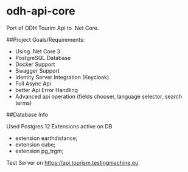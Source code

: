 # odh-api-core

Port of ODH Tourim Api to .Net Core.

##Project Goals/Requirements:

* Using .Net Core 3
* PostgreSQL Database
* Docker Support
* Swagger Support
* Identity Server Integration (Keycloak)
* Full Async Api
* better Api Error Handling
* Advanced api operation (fields chooser, language selector, search terms)

##Database Info

Used Postgres 12 
Extensions active on DB

* extension earthdistance;
* extension cube;
* extension pg_trgm;

Test Server on https://api.tourism.testingmachine.eu
